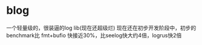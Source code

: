# blog

一个轻量级的，很装逼的log lib(现在还超级烂)
现在还在初步开发阶段中，初步的benchmark比 fmt+bufio 快接近30%，比seelog快大约4倍，logrus快2倍
